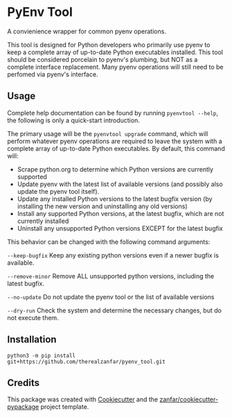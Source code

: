 # PyEnv Tool

A convienience wrapper for common pyenv operations.

This tool is designed for Python developers who primarily use pyenv to keep
a complete array of up-to-date Python executables installed. This tool should
be considered porcelain to pyenv's plumbing, but NOT as a complete interface
replacement. Many pyenv operations will still need to be perfomed via pyenv's
interface.

## Usage

Complete help documentation can be found by running `pyenvtool --help`, the
following is only a quick-start introduction.

The primary usage will be the `pyenvtool upgrade` command, which will perform
whatever pyenv operations are required to leave the system with a complete
array of up-to-date Python executables. By default, this command will:

- Scrape python.org to determine which Python versions are currently supported
- Update pyenv with the latest list of available versions (and possibly also
    update the pyenv tool itself).
- Update any installed Python versions to the latest bugfix version (by
    installing the new version and uninstalling any old versions)
- Install any supported Python versions, at the latest bugfix, which are not
    currently installed
- Uninstall any unsupported Python versions EXCEPT for the latest bugfix

This behavior can be changed with the following command arguments:

`--keep-bugfix`
    Keep any existing python versions even if a newer bugfix is available.

`--remove-minor`
    Remove ALL unsupported python versions, including the latest bugfix.

`--no-update`
    Do not update the pyenv tool or the list of available versions

`--dry-run`
    Check the system and determine the necessary changes, but do not execute
    them.

## Installation

    python3 -m pip install git+https://github.com/therealzanfar/pyenv_tool.git

## Credits

This package was created with
[Cookiecutter](https://github.com/audreyr/cookiecutter) and the
[zanfar/cookiecutter-pypackage](https://gitlab.com/zanfar/cookiecutter-pypackage)
project template.
